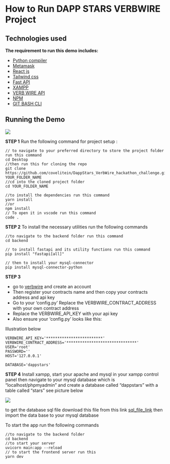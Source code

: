 # How to Run DAPP STARS VERBWIRE Project

## Technologies used

**The requirement to run this demo includes:**

- [Python compiler](https://www.python.org/downloads/)
- [Metamask](https://chrome.google.com/webstore/detail/metamask/nkbihfbeogaeaoehlefnkodbefgpgknn?gclid=CjwKCAiAkrWdBhBkEiwAZ9cdcIIEdJ5UsuI79Wmpep0MS2TLMiLAk_oxoyNb1v5hA0IvqDTqoQ4RIBoC7A8QAvD_BwE)
- [React js](https://reactjs.org/docs/create-a-new-react-app.html)
- [Tailwind css](https://tailwindcss.com/docs/installation)
- [Fast API](https://fastapi.tiangolo.com/tutorial/)
- [XAMPP](https://www.apachefriends.org/download.html)
- [VERB WIRE API](https://www.verbwire.com/)
- [NPM](https://nodejs.org/en/download/)
- [GIT BASH CLI](https://git-scm.com/downloads)


## **Running the Demo**
![](./screenshot/0.gif)


**STEP 1**
Run the following command for project setup :

    // to navigate to your preferred directory to store the project folder run this command
    cd Desktop
    //then run this for cloning the repo
    git clone https://github.com/covelitein/DappStars_VerbWire_hackathon_challenge.git YOUR_FOLDER_NAME
    //cd into the cloned project folder
    cd YOUR_FOLDER_NAME
    
    //to install the dependencies run this command
    yarn install
    //or
    npm install
    // To open it in vscode run this command
    code .

**STEP 2**
To install the necessary utilities run the following commands

    //to navigate to the backend folder run this command
    cd backend
    
    // to install fastapi and its utility functions run this command
    pip install "fastapi[all]"
    
    // then to install your mysql-connector
    pip install mysql-connector-python

**STEP 3**

- go to [verbwire](https://www.verbwire.com/) and create an account 
- Then register your contracts name and then copy your contracts address and api key
- Go to your ‘config.py’ Replace the VERBWIRE_CONTRACT_ADDRESS with your own contract address 
- Replace the VERBWIRE_API_KEY with your api key
- Also ensure your ‘config.py’ looks like this:

Illustration below


    VERBWIRE_API_KEY='*************************'
    VERBWIRE_CONTRACT_ADDRESS='*******************************'
    USER='root'
    PASSWORD=''
    HOST='127.0.0.1'
    
    DATABASE='dappstars'

**STEP 4**
Install xampp, start your apache and mysql in your xampp control panel then navigate to your mysql database which is “localhost/phpmyadmin” and create a database called “dappstars” with a table called “stars” see picture below


![](https://paper-attachments.dropboxusercontent.com/s_EE1BEE1DB47FA0D07A828BDC02264B4CE72E323F37C7A1C969E6A006E9712B27_1672316285625_screenshoteasy+80.png)


to get the database sql file download this file from this link [sql_file_link](https://filebin.net/cefkgzqw71kz9djf/stars.sql) then import the data base to your mysql database 

To start the app run the following commands


    //to navigate to the backend folder
    cd backend
    //to start your server
    uvicorn main:app --reload 
    // to start the frontend server run this 
    yarn dev





